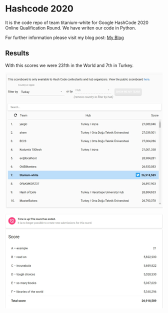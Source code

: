 # Hashcode 2020

It is the code repo of team titanium-white for Google HashCode 2020 Online Qualification Round. 
We have writen our code in Python. 

For further information please visit my blog post: [My Blog](https://mozanunal.com/2020/03/hash-code-2020/)

## Results

With this scores we were 231th in the World and 7th in Turkey.

![](https://raw.githubusercontent.com/mozanunal/hashcode2020/master/docs/result.jpeg)

![](https://raw.githubusercontent.com/mozanunal/hashcode2020/master/docs/score.jpeg)
